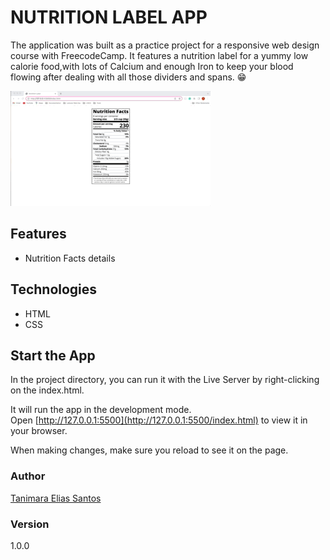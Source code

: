 # NUTRITION LABEL APP

The application was built as a practice project for a responsive web design course with FreecodeCamp. It features a nutrition label for a yummy low calorie food,with lots of Calcium and enough Iron to keep your blood flowing after dealing with all those dividers and spans. :grin:

![nutrition label  app - Tanimara Elias Santos](nutrition-label-showcase.gif)

## Features

- Nutrition Facts details

## Technologies

- HTML
- CSS

## Start the App

In the project directory, you can run it with the Live Server by right-clicking on the index.html.

It will run the app in the development mode.\
Open [http://127.0.0.1:5500](http://127.0.0.1:5500/index.html) to view it in your browser.

When making changes, make sure you reload to see it on the page.

### Author

[Tanimara Elias Santos](https://github.com/tanimaraeliassantos)

### Version

1.0.0

